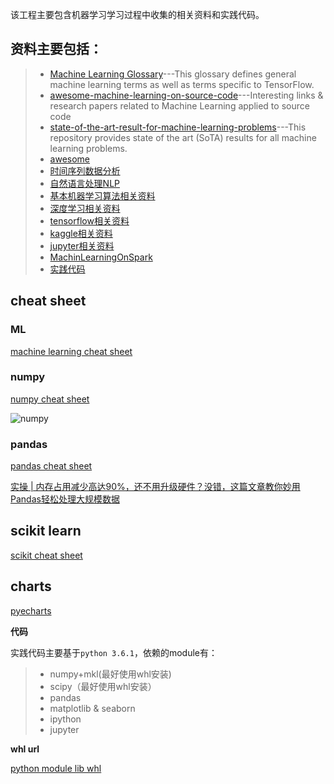 该工程主要包含机器学习学习过程中收集的相关资料和实践代码。


## 资料主要包括：

> * [Machine Learning Glossary](https://developers.google.com/machine-learning/glossary/)---This glossary defines general machine learning terms as well as terms specific to TensorFlow.
> * [awesome-machine-learning-on-source-code](https://github.com/src-d/awesome-machine-learning-on-source-code)---Interesting links & research papers related to Machine Learning applied to source code
> * [state-of-the-art-result-for-machine-learning-problems](https://github.com/RedditSota/state-of-the-art-result-for-machine-learning-problems)---This repository provides state of the art (SoTA) results for all machine learning problems.
> * [awesome](awesome.md)
> * [时间序列数据分析](TimeSeriesAnalysis.md)
> * [自然语言处理NLP](NLP.md)
> * [基本机器学习算法相关资料](algorithm.md)
> * [深度学习相关资料](DeepLearning.md)
> * [tensorflow相关资料](tensorflow.md)
> * [kaggle相关资料](kaggle.md)
> * [jupyter相关资料](jupyter.md)
> * [MachinLearningOnSpark](MachineLearningOnSpark.md)
> * [实践代码](/src/ml)


## cheat sheet

### ML

[machine learning cheat sheet](https://github.com/kailashahirwar/cheatsheets-ai)

### numpy

[numpy cheat sheet](https://www.dataquest.io/blog/numpy-cheat-sheet/)

![numpy](https://github.com/jacksu/cheatsheets-ai/blob/master/Numpy.png)

### pandas

[pandas cheat sheet](https://www.dataquest.io/blog/pandas-cheat-sheet/)

[实操 | 内存占用减少高达90%，还不用升级硬件？没错，这篇文章教你妙用Pandas轻松处理大规模数据](http://blog.csdn.net/wemedia/details.html?id=43144)

## scikit learn
[scikit cheat sheet](http://scikit-learn.org/stable/tutorial/machine_learning_map/)

## charts

[pyecharts](https://github.com/chenjiandongx/pyecharts)

**代码**

实践代码主要基于`python 3.6.1`，依赖的module有：

> * numpy+mkl(最好使用whl安装)
> * scipy（最好使用whl安装）
> * pandas
> * matplotlib & seaborn
> * ipython
> * jupyter

**whl url**

[python module lib whl](http://www.lfd.uci.edu/~gohlke/pythonlibs/)
